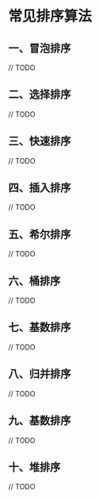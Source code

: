 # 常见排序算法

## 一、冒泡排序

// TODO

## 二、选择排序

// TODO

## 三、快速排序

// TODO

## 四、插入排序

// TODO

## 五、希尔排序

// TODO

## 六、桶排序

// TODO

## 七、基数排序

// TODO

## 八、归并排序

// TODO

## 九、基数排序

// TODO

## 十、堆排序

// TODO